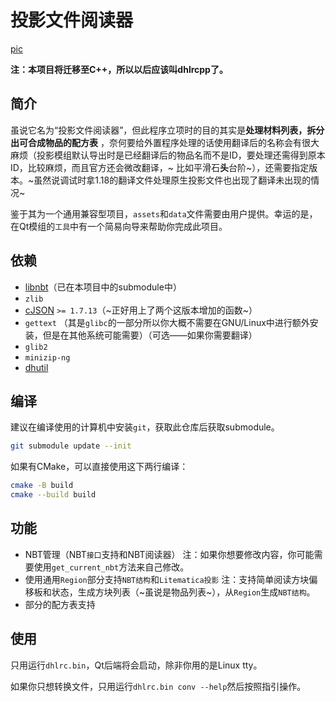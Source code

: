 # 投影文件阅读器

[pic](funcshow_zh.png)

**注：本项目将迁移至C++，所以以后应该叫dhlrcpp了。**

## 简介

虽说它名为“投影文件阅读器”，但此程序立项时的目的其实是**处理材料列表，拆分出可合成物品的配方表**
，奈何要给外置程序处理的话使用翻译后的名称会有很大麻烦（投影模组默认导出时是已经翻译后的物品名而不是ID，要处理还需得到原本ID，比较麻烦，而且官方还会微改翻译，~
比如平滑石**头**台阶~），还需要指定版本。~虽然说调试时拿1.18的翻译文件处理原生投影文件也出现了翻译未出现的情况~

鉴于其为一个通用兼容型项目，`assets`和`data`文件需要由用户提供。幸运的是，在Qt模组的`工具`中有一个简易向导来帮助你完成此项目。

## 依赖

- [libnbt](https://github.com/djytw/libnbt)（已在本项目中的submodule中）
- `zlib`
- [cJSON](https://github.com/DaveGamble/cJSON) `>= 1.7.13`（~正好用上了两个这版本增加的函数~）
- `gettext` （其是`glibc`的一部分所以你大概不需要在GNU/Linux中进行额外安装，但是在其他系统可能需要）（可选——如果你需要翻译）
- `glib2`
- `minizip-ng`
- [dhutil](https://github.com/DreamHelium/dhutil)

## 编译

建议在编译使用的计算机中安装`git`，获取此仓库后获取submodule。

```bash
git submodule update --init
```

如果有CMake，可以直接使用这下两行编译：

```bash
cmake -B build
cmake --build build
```

## 功能

- NBT管理（NBT`接口`支持和NBT阅读器）
  注：如果你想要修改内容，你可能需要使用`get_current_nbt`方法来自己修改。
- 使用通用`Region`部分支持`NBT结构`和`Litematica投影`
  注：支持简单阅读方块偏移板和状态，生成方块列表（~虽说是物品列表~），从`Region`生成`NBT结构`。
- 部分的配方表支持

## 使用

只用运行`dhlrc.bin`，Qt后端将会启动，除非你用的是Linux tty。

如果你只想转换文件，只用运行`dhlrc.bin conv --help`然后按照指引操作。